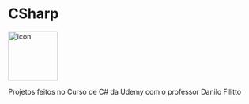 # CSharp

<div style="display: flex; align-items: flex-start;"><img src="https://techstack-generator.vercel.app/csharp-icon.svg" alt="icon" align="left" width="100" /></div>

 Projetos feitos no Curso de C# da Udemy com o professor Danilo Filitto
